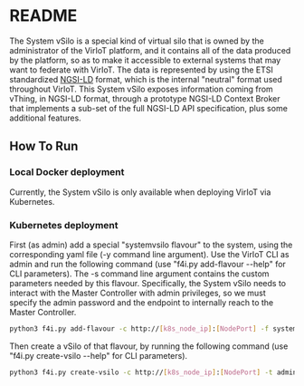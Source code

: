 # README

The System vSilo is a special kind of virtual silo that is owned by the administrator of the VirIoT platform, and it contains all of the data produced by the platform, so as to make it accessible to external systems that may want to federate with VirIoT. The data is represented by using the ETSI standardized [NGSI-LD](https://www.etsi.org/deliver/etsi_gs/CIM/001_099/009/01.02.02_60/gs_CIM009v010202p.pdf) format, which is the internal "neutral" format used throughout VirIoT.
This System vSilo exposes information coming from vThing, in NGSI-LD format, through a prototype NGSI-LD Context Broker that implements a sub-set of the full NGSI-LD API specification, plus some additional features.

## How To Run

### Local Docker deployment

Currently, the System vSilo is only available when deploying VirIoT via Kubernetes.

### Kubernetes deployment

First (as admin) add a special "systemvsilo flavour" to the system, using the corresponding yaml file (-y command line argument). Use the VirIoT CLI as admin and run the following command (use "f4i.py add-flavour --help" for CLI parameters). The -s command line argument contains the custom parameters needed by this flavour. Specifically, the System vSilo needs to interact with the Master Controller with admin privileges, so we must specify the admin password and the endpoint to internally reach to the Master Controller.

```bash  
python3 f4i.py add-flavour -c http://[k8s_node_ip]:[NodePort] -f systemvsilo-f -d "System vSilo" -s '{"flavourtype":"systemvsilo", "adminpassword":"yourAdminPassword", "controllerurl":"http://f4i-master-controller-svc:8090"}' -y "../yaml/flavours-systemvsilo.yaml"
```
Then create a vSilo of that flavour, by running the following command (use "f4i.py create-vsilo --help" for CLI parameters).

```bash
python3 f4i.py create-vsilo -c http://[k8s_node_ip]:[NodePort] -t admin -f systemvsilo-f -s SystemSilo1
```
